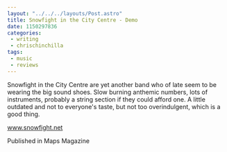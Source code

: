```yaml
---
layout: "../../../layouts/Post.astro"
title: Snowfight in the City Centre - Demo
date: 1150297836
categories:
 - writing
 - chrischinchilla
tags: 
 - music 
 - reviews
---
```


Snowfight in the City Centre are yet another band who of late seem to be wearing the big sound shoes. Slow burning anthemic numbers, lots of instruments, probably a string section if they could afford one. A little outdated and not to everyone's taste, but not too overindulgent, which is a good thing.

<a href='https://www.snowfight.net' target='_blank'>www.snowfight.net</a>

Published in Maps Magazine
